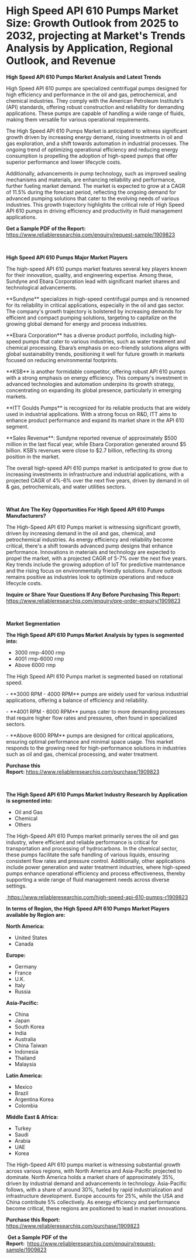 <p><h1>High Speed API 610 Pumps Market Size: Growth Outlook from 2025 to 2032, projecting at Market's Trends Analysis by Application, Regional Outlook, and Revenue</h1></p><p><strong>High Speed API 610 Pumps Market Analysis and Latest Trends</strong></p>
<p><p>High Speed API 610 pumps are specialized centrifugal pumps designed for high efficiency and performance in the oil and gas, petrochemical, and chemical industries. They comply with the American Petroleum Institute's (API) standards, offering robust construction and reliability for demanding applications. These pumps are capable of handling a wide range of fluids, making them versatile for various operational requirements.</p><p>The High Speed API 610 Pumps Market is anticipated to witness significant growth driven by increasing energy demand, rising investments in oil and gas exploration, and a shift towards automation in industrial processes. The ongoing trend of optimizing operational efficiency and reducing energy consumption is propelling the adoption of high-speed pumps that offer superior performance and lower lifecycle costs.</p><p>Additionally, advancements in pump technology, such as improved sealing mechanisms and materials, are enhancing reliability and performance, further fueling market demand. The market is expected to grow at a CAGR of 11.5% during the forecast period, reflecting the ongoing demand for advanced pumping solutions that cater to the evolving needs of various industries. This growth trajectory highlights the critical role of High Speed API 610 pumps in driving efficiency and productivity in fluid management applications.</p></p>
<p><strong>Get a Sample PDF of the Report:&nbsp;</strong> <a href="https://www.reliableresearchiq.com/enquiry/request-sample/1909823?utm_campaign=2449&utm_medium=2&utm_source=Github&utm_content=ia&utm_term=12042025&utm_id=high-speed-api-610-pumps">https://www.reliableresearchiq.com/enquiry/request-sample/1909823</a></p>
<p>&nbsp;</p>
<p><strong>High Speed API 610 Pumps Major Market Players</strong></p>
<p><p>The high-speed API 610 pumps market features several key players known for their innovation, quality, and engineering expertise. Among these, Sundyne and Ebara Corporation lead with significant market shares and technological advancements.</p><p>**Sundyne** specializes in high-speed centrifugal pumps and is renowned for its reliability in critical applications, especially in the oil and gas sector. The company's growth trajectory is bolstered by increasing demands for efficient and compact pumping solutions, targeting to capitalize on the growing global demand for energy and process industries.</p><p>**Ebara Corporation** has a diverse product portfolio, including high-speed pumps that cater to various industries, such as water treatment and chemical processing. Ebara’s emphasis on eco-friendly solutions aligns with global sustainability trends, positioning it well for future growth in markets focused on reducing environmental footprints.</p><p>**KSB** is another formidable competitor, offering robust API 610 pumps with a strong emphasis on energy efficiency. This company's investment in advanced technologies and automation underpins its growth strategy, concentrating on expanding its global presence, particularly in emerging markets.</p><p>**ITT Goulds Pumps** is recognized for its reliable products that are widely used in industrial applications. With a strong focus on R&D, ITT aims to enhance product performance and expand its market share in the API 610 segment.</p><p>**Sales Revenue**: Sundyne reported revenue of approximately $500 million in the last fiscal year, while Ebara Corporation generated around $5 billion. KSB’s revenues were close to $2.7 billion, reflecting its strong position in the market.</p><p>The overall high-speed API 610 pumps market is anticipated to grow due to increasing investments in infrastructure and industrial applications, with a projected CAGR of 4%-6% over the next five years, driven by demand in oil & gas, petrochemicals, and water utilities sectors.</p></p>
<p>&nbsp;</p>
<p><strong>What Are The Key Opportunities For High Speed API 610 Pumps Manufacturers?</strong></p>
<p><p>The High-Speed API 610 Pumps market is witnessing significant growth, driven by increasing demand in the oil and gas, chemical, and petrochemical industries. As energy efficiency and reliability become critical, there's a shift towards advanced pump designs that enhance performance. Innovations in materials and technology are expected to propel the market, with a projected CAGR of 5-7% over the next five years. Key trends include the growing adoption of IoT for predictive maintenance and the rising focus on environmentally friendly solutions. Future outlook remains positive as industries look to optimize operations and reduce lifecycle costs.</p></p>
<p><strong>Inquire or Share Your Questions If Any Before Purchasing This Report:</strong> <a href="https://www.reliableresearchiq.com/enquiry/pre-order-enquiry/1909823?utm_campaign=2449&utm_medium=2&utm_source=Github&utm_content=ia&utm_term=12042025&utm_id=high-speed-api-610-pumps">https://www.reliableresearchiq.com/enquiry/pre-order-enquiry/1909823</a></p>
<p>&nbsp;</p>
<p><strong>Market Segmentation</strong></p>
<p><strong>The High Speed API 610 Pumps Market Analysis by types is segmented into:</strong></p>
<p><ul><li>3000 rmp-4000 rmp</li><li>4001 rmp-6000 rmp</li><li>Above 6000 rmp</li></ul></p>
<p><p>The High Speed API 610 Pumps market is segmented based on rotational speed. </p><p>- **3000 RPM - 4000 RPM** pumps are widely used for various industrial applications, offering a balance of efficiency and reliability. </p><p>- **4001 RPM - 6000 RPM** pumps cater to more demanding processes that require higher flow rates and pressures, often found in specialized sectors. </p><p>- **Above 6000 RPM** pumps are designed for critical applications, ensuring optimal performance and minimal space usage. This market responds to the growing need for high-performance solutions in industries such as oil and gas, chemical processing, and water treatment.</p></p>
<p><strong>Purchase this Report:&nbsp;</strong><a href="https://www.reliableresearchiq.com/purchase/1909823?utm_campaign=2449&utm_medium=2&utm_source=Github&utm_content=ia&utm_term=12042025&utm_id=high-speed-api-610-pumps">https://www.reliableresearchiq.com/purchase/1909823</a></p>
<p>&nbsp;</p>
<p><strong>The High Speed API 610 Pumps Market Industry Research by Application is segmented into:</strong></p>
<p><ul><li>Oil and Gas</li><li>Chemical</li><li>Others</li></ul></p>
<p><p>The High-Speed API 610 Pumps market primarily serves the oil and gas industry, where efficient and reliable performance is critical for transportation and processing of hydrocarbons. In the chemical sector, these pumps facilitate the safe handling of various liquids, ensuring consistent flow rates and pressure control. Additionally, other applications include power generation and water treatment industries, where high-speed pumps enhance operational efficiency and process effectiveness, thereby supporting a wide range of fluid management needs across diverse settings.</p></p>
<p><a href="https://www.reliableresearchiq.com/high-speed-api-610-pumps-r1909823?utm_campaign=2449&utm_medium=2&utm_source=Github&utm_content=ia&utm_term=12042025&utm_id=high-speed-api-610-pumps">&nbsp;https://www.reliableresearchiq.com/high-speed-api-610-pumps-r1909823</a></p>
<p><strong>In terms of Region, the High Speed API 610 Pumps Market Players available by Region are:</strong></p>
<p>
    <p> <strong> North America: </strong>
        <ul>
            <li>United States</li>
            <li>Canada</li>
        </ul>
        </p> 
    <p> <strong> Europe: </strong>
        <ul>
            <li>Germany</li>
            <li>France</li>
            <li>U.K.</li>
            <li>Italy</li>
            <li>Russia</li>
        </ul>
        </p> 
    <p> <strong> Asia-Pacific: </strong>
        <ul>
            <li>China</li>
            <li>Japan</li>
            <li>South Korea</li>
            <li>India</li>
            <li>Australia</li>
            <li>China Taiwan</li>
            <li>Indonesia</li>
            <li>Thailand</li>
            <li>Malaysia</li>
        </ul>
        </p> 
    <p> <strong> Latin America: </strong>
        <ul>
            <li>Mexico</li>
            <li>Brazil</li>
            <li>Argentina Korea</li>
            <li>Colombia</li>
        </ul>
        </p> 
    <p> <strong> Middle East & Africa: </strong>
        <ul>
            <li>Turkey</li>
            <li>Saudi</li>
            <li>Arabia</li>
            <li>UAE</li>
            <li>Korea</li>
        </ul>
    </p>
    </p>
<p><p>The High-Speed API 610 pumps market is witnessing substantial growth across various regions, with North America and Asia-Pacific projected to dominate. North America holds a market share of approximately 35%, driven by industrial demand and advancements in technology. Asia-Pacific follows, with a share of around 30%, fueled by rapid industrialization and infrastructure development. Europe accounts for 25%, while the USA and China contribute 5% collectively. As energy efficiency and performance become critical, these regions are positioned to lead in market innovations.</p></p>
<p><strong>Purchase this Report: </strong><a href="https://www.reliableresearchiq.com/purchase/1909823?utm_campaign=2449&utm_medium=2&utm_source=Github&utm_content=ia&utm_term=12042025&utm_id=high-speed-api-610-pumps">https://www.reliableresearchiq.com/purchase/1909823</a></p>
<p>&nbsp;<strong>Get a Sample PDF of the Report:&nbsp;&nbsp;</strong><a href="https://www.reliableresearchiq.com/enquiry/request-sample/1909823?utm_campaign=2449&utm_medium=2&utm_source=Github&utm_content=ia&utm_term=12042025&utm_id=high-speed-api-610-pumps">https://www.reliableresearchiq.com/enquiry/request-sample/1909823</a></p>
<p><strong></strong></p>
<p><p></p><p></p><p></p></p>